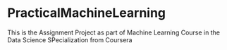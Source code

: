 PracticalMachineLearning
========================
This is the Assignment Project as part of Machine Learning Course in the Data Science SPecialization from Coursera
